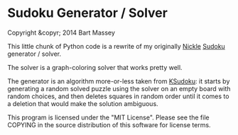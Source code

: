 # Sudoku Generator / Solver
Copyright &copyr; 2014 Bart Massey

This little chunk of Python code is a rewrite of my
originally [Nickle](http://nickle.org)
[Sudoku](http://en.wikipedia.org/wiki/Sudoku) generator /
solver.

The solver is a graph-coloring solver that works pretty
well.

The generator is an algorithm more-or-less taken from
[KSudoku](http://kde.org/applications/games/ksudoku/): it
starts by generating a random solved puzzle using the solver
on an empty board with random choices, and then deletes
squares in random order until it comes to a deletion that
would make the solution ambiguous.

This program is licensed under the "MIT License".  Please
see the file COPYING in the source distribution of this
software for license terms.
